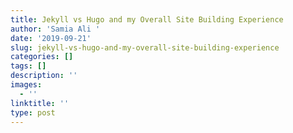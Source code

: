 ```yaml
---
title: Jekyll vs Hugo and my Overall Site Building Experience
author: 'Samia Ali '
date: '2019-09-21'
slug: jekyll-vs-hugo-and-my-overall-site-building-experience
categories: []
tags: []
description: ''
images:
  - ''
linktitle: ''
type: post
---
```

